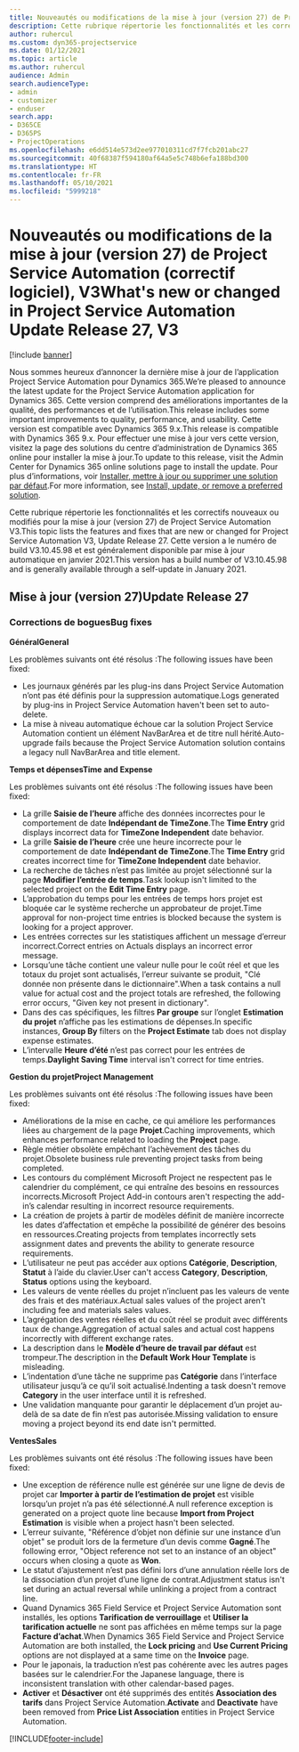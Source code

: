 ```yaml
---
title: Nouveautés ou modifications de la mise à jour (version 27) de Project Service Automation (correctif logiciel), V3
description: Cette rubrique répertorie les fonctionnalités et les correctifs disponibles pour la mise à jour (version 27) de Project Service Automation, V3.
author: ruhercul
ms.custom: dyn365-projectservice
ms.date: 01/12/2021
ms.topic: article
ms.author: ruhercul
audience: Admin
search.audienceType:
- admin
- customizer
- enduser
search.app:
- D365CE
- D365PS
- ProjectOperations
ms.openlocfilehash: e6dd514e573d2ee977010311cd7f7fcb201abc27
ms.sourcegitcommit: 40f68387f594180af64a5e5c748b6efa188bd300
ms.translationtype: HT
ms.contentlocale: fr-FR
ms.lasthandoff: 05/10/2021
ms.locfileid: "5999218"
---
```

# <a name="whats-new-or-changed-in-project-service-automation-update-release-27-v3"></a><span data-ttu-id="8ebc8-103">Nouveautés ou modifications de la mise à jour (version 27) de Project Service Automation (correctif logiciel), V3</span><span class="sxs-lookup"><span data-stu-id="8ebc8-103">What's new or changed in Project Service Automation Update Release 27, V3</span></span>

[!include [banner](../includes/psa-now-project-operations.md)]

<span data-ttu-id="8ebc8-104">Nous sommes heureux d’annoncer la dernière mise à jour de l’application Project Service Automation pour Dynamics 365.</span><span class="sxs-lookup"><span data-stu-id="8ebc8-104">We’re pleased to announce the latest update for the Project Service Automation application for Dynamics 365.</span></span> <span data-ttu-id="8ebc8-105">Cette version comprend des améliorations importantes de la qualité, des performances et de l’utilisation.</span><span class="sxs-lookup"><span data-stu-id="8ebc8-105">This release includes some important improvements to quality, performance, and usability.</span></span> <span data-ttu-id="8ebc8-106">Cette version est compatible avec Dynamics 365 9.x.</span><span class="sxs-lookup"><span data-stu-id="8ebc8-106">This release is compatible with Dynamics 365 9.x.</span></span> <span data-ttu-id="8ebc8-107">Pour effectuer une mise à jour vers cette version, visitez la page des solutions du centre d’administration de Dynamics 365 online pour installer la mise à jour.</span><span class="sxs-lookup"><span data-stu-id="8ebc8-107">To update to this release, visit the Admin Center for Dynamics 365 online solutions page to install the update.</span></span> <span data-ttu-id="8ebc8-108">Pour plus d’informations, voir [Installer, mettre à jour ou supprimer une solution par défaut](/power-platform/admin/install-remove-preferred-solution).</span><span class="sxs-lookup"><span data-stu-id="8ebc8-108">For more information, see [Install, update, or remove a preferred solution](/power-platform/admin/install-remove-preferred-solution).</span></span>

<span data-ttu-id="8ebc8-109">Cette rubrique répertorie les fonctionnalités et les correctifs nouveaux ou modifiés pour la mise à jour (version 27) de Project Service Automation V3.</span><span class="sxs-lookup"><span data-stu-id="8ebc8-109">This topic lists the features and fixes that are new or changed for Project Service Automation V3, Update Release 27.</span></span> <span data-ttu-id="8ebc8-110">Cette version a le numéro de build V3.10.45.98 et est généralement disponible par mise à jour automatique en janvier 2021.</span><span class="sxs-lookup"><span data-stu-id="8ebc8-110">This version has a build number of V3.10.45.98 and is generally available through a self-update in January 2021.</span></span>

## <a name="update-release-27"></a><span data-ttu-id="8ebc8-111">Mise à jour (version 27)</span><span class="sxs-lookup"><span data-stu-id="8ebc8-111">Update Release 27</span></span>

### <a name="bug-fixes"></a><span data-ttu-id="8ebc8-112">Corrections de bogues</span><span class="sxs-lookup"><span data-stu-id="8ebc8-112">Bug fixes</span></span>

<span data-ttu-id="8ebc8-113">**Général**</span><span class="sxs-lookup"><span data-stu-id="8ebc8-113">**General**</span></span>

<span data-ttu-id="8ebc8-114">Les problèmes suivants ont été résolus :</span><span class="sxs-lookup"><span data-stu-id="8ebc8-114">The following issues have been fixed:</span></span>

- <span data-ttu-id="8ebc8-115">Les journaux générés par les plug-ins dans Project Service Automation n’ont pas été définis pour la suppression automatique.</span><span class="sxs-lookup"><span data-stu-id="8ebc8-115">Logs generated by plug-ins in Project Service Automation haven't been set to auto-delete.</span></span>
- <span data-ttu-id="8ebc8-116">La mise à niveau automatique échoue car la solution Project Service Automation contient un élément NavBarArea et de titre null hérité.</span><span class="sxs-lookup"><span data-stu-id="8ebc8-116">Auto-upgrade fails because the Project Service Automation solution contains a legacy null NavBarArea and title element.</span></span>

<span data-ttu-id="8ebc8-117">**Temps et dépenses**</span><span class="sxs-lookup"><span data-stu-id="8ebc8-117">**Time and Expense**</span></span>

<span data-ttu-id="8ebc8-118">Les problèmes suivants ont été résolus :</span><span class="sxs-lookup"><span data-stu-id="8ebc8-118">The following issues have been fixed:</span></span>

- <span data-ttu-id="8ebc8-119">La grille **Saisie de l’heure** affiche des données incorrectes pour le comportement de date **Indépendant de TimeZone**.</span><span class="sxs-lookup"><span data-stu-id="8ebc8-119">The **Time Entry** grid displays incorrect data for **TimeZone Independent** date behavior.</span></span>
- <span data-ttu-id="8ebc8-120">La grille **Saisie de l’heure** crée une heure incorrecte pour le comportement de date **Indépendant de TimeZone**.</span><span class="sxs-lookup"><span data-stu-id="8ebc8-120">The **Time Entry** grid creates incorrect time for **TimeZone Independent** date behavior.</span></span>
- <span data-ttu-id="8ebc8-121">La recherche de tâches n’est pas limitée au projet sélectionné sur la page **Modifier l’entrée de temps**.</span><span class="sxs-lookup"><span data-stu-id="8ebc8-121">Task lookup isn't limited to the selected project on the **Edit Time Entry** page.</span></span>
- <span data-ttu-id="8ebc8-122">L’approbation du temps pour les entrées de temps hors projet est bloquée car le système recherche un approbateur de projet.</span><span class="sxs-lookup"><span data-stu-id="8ebc8-122">Time approval for non-project time entries is blocked because the system is looking for a project approver.</span></span>
- <span data-ttu-id="8ebc8-123">Les entrées correctes sur les statistiques affichent un message d’erreur incorrect.</span><span class="sxs-lookup"><span data-stu-id="8ebc8-123">Correct entries on Actuals displays an incorrect error message.</span></span>
- <span data-ttu-id="8ebc8-124">Lorsqu’une tâche contient une valeur nulle pour le coût réel et que les totaux du projet sont actualisés, l’erreur suivante se produit, "Clé donnée non présente dans le dictionnaire".</span><span class="sxs-lookup"><span data-stu-id="8ebc8-124">When a task contains a null value for actual cost and the project totals are refreshed, the following error occurs, "Given key not present in dictionary".</span></span>
- <span data-ttu-id="8ebc8-125">Dans des cas spécifiques, les filtres **Par groupe** sur l’onglet **Estimation du projet** n’affiche pas les estimations de dépenses.</span><span class="sxs-lookup"><span data-stu-id="8ebc8-125">In specific instances, **Group By** filters on the **Project Estimate** tab does not display expense estimates.</span></span>
- <span data-ttu-id="8ebc8-126">L’intervalle **Heure d’été** n’est pas correct pour les entrées de temps.</span><span class="sxs-lookup"><span data-stu-id="8ebc8-126">**Daylight Saving Time** interval isn't correct for time entries.</span></span>

<span data-ttu-id="8ebc8-127">**Gestion du projet**</span><span class="sxs-lookup"><span data-stu-id="8ebc8-127">**Project Management**</span></span>

<span data-ttu-id="8ebc8-128">Les problèmes suivants ont été résolus :</span><span class="sxs-lookup"><span data-stu-id="8ebc8-128">The following issues have been fixed:</span></span>

- <span data-ttu-id="8ebc8-129">Améliorations de la mise en cache, ce qui améliore les performances liées au chargement de la page **Projet**.</span><span class="sxs-lookup"><span data-stu-id="8ebc8-129">Caching improvements, which enhances performance related to loading the **Project** page.</span></span>
- <span data-ttu-id="8ebc8-130">Règle métier obsolète empêchant l’achèvement des tâches du projet.</span><span class="sxs-lookup"><span data-stu-id="8ebc8-130">Obsolete business rule preventing project tasks from being completed.</span></span>
- <span data-ttu-id="8ebc8-131">Les contours du complément Microsoft Project ne respectent pas le calendrier du complément, ce qui entraîne des besoins en ressources incorrects.</span><span class="sxs-lookup"><span data-stu-id="8ebc8-131">Microsoft Project Add-in contours aren't respecting the add-in’s calendar resulting in incorrect resource requirements.</span></span>
- <span data-ttu-id="8ebc8-132">La création de projets à partir de modèles définit de manière incorrecte les dates d’affectation et empêche la possibilité de générer des besoins en ressources.</span><span class="sxs-lookup"><span data-stu-id="8ebc8-132">Creating projects from templates incorrectly sets assignment dates and prevents the ability to generate resource requirements.</span></span>
- <span data-ttu-id="8ebc8-133">L’utilisateur ne peut pas accéder aux options **Catégorie**, **Description**, **Statut** à l’aide du clavier.</span><span class="sxs-lookup"><span data-stu-id="8ebc8-133">User can't access **Category**, **Description**, **Status** options using the keyboard.</span></span>
- <span data-ttu-id="8ebc8-134">Les valeurs de vente réelles du projet n’incluent pas les valeurs de vente des frais et des matériaux.</span><span class="sxs-lookup"><span data-stu-id="8ebc8-134">Actual sales values of the project aren't including fee and materials sales values.</span></span>
- <span data-ttu-id="8ebc8-135">L’agrégation des ventes réelles et du coût réel se produit avec différents taux de change.</span><span class="sxs-lookup"><span data-stu-id="8ebc8-135">Aggregation of actual sales and actual cost happens incorrectly with different exchange rates.</span></span>
- <span data-ttu-id="8ebc8-136">La description dans le **Modèle d’heure de travail par défaut** est trompeur.</span><span class="sxs-lookup"><span data-stu-id="8ebc8-136">The description in the **Default Work Hour Template** is misleading.</span></span>
- <span data-ttu-id="8ebc8-137">L’indentation d’une tâche ne supprime pas **Catégorie** dans l’interface utilisateur jusqu’à ce qu’il soit actualisé.</span><span class="sxs-lookup"><span data-stu-id="8ebc8-137">Indenting a task doesn't remove **Category** in the user interface until it is refreshed.</span></span>
- <span data-ttu-id="8ebc8-138">Une validation manquante pour garantir le déplacement d’un projet au-delà de sa date de fin n’est pas autorisée.</span><span class="sxs-lookup"><span data-stu-id="8ebc8-138">Missing validation to ensure moving a project beyond its end date isn't permitted.</span></span>

<span data-ttu-id="8ebc8-139">**Ventes**</span><span class="sxs-lookup"><span data-stu-id="8ebc8-139">**Sales**</span></span>

<span data-ttu-id="8ebc8-140">Les problèmes suivants ont été résolus :</span><span class="sxs-lookup"><span data-stu-id="8ebc8-140">The following issues have been fixed:</span></span>

- <span data-ttu-id="8ebc8-141">Une exception de référence nulle est générée sur une ligne de devis de projet car **Importer à partir de l’estimation de projet** est visible lorsqu’un projet n’a pas été sélectionné.</span><span class="sxs-lookup"><span data-stu-id="8ebc8-141">A null reference exception is generated on a project quote line because **Import from Project Estimation** is visible when a project hasn't been selected.</span></span>
- <span data-ttu-id="8ebc8-142">L’erreur suivante, "Référence d’objet non définie sur une instance d’un objet" se produit lors de la fermeture d’un devis comme **Gagné**.</span><span class="sxs-lookup"><span data-stu-id="8ebc8-142">The following error, "Object reference not set to an instance of an object" occurs when closing a quote as **Won**.</span></span>
- <span data-ttu-id="8ebc8-143">Le statut d’ajustement n’est pas défini lors d’une annulation réelle lors de la dissociation d’un projet d’une ligne de contrat.</span><span class="sxs-lookup"><span data-stu-id="8ebc8-143">Adjustment status isn't set during an actual reversal while unlinking a project from a contract line.</span></span>
- <span data-ttu-id="8ebc8-144">Quand Dynamics 365 Field Service et Project Service Automation sont installés, les options **Tarification de verrouillage** et **Utiliser la tarification actuelle** ne sont pas affichées en même temps sur la page **Facture d’achat**.</span><span class="sxs-lookup"><span data-stu-id="8ebc8-144">When Dynamics 365 Field Service and Project Service Automation are both installed, the **Lock pricing** and **Use Current Pricing** options are not displayed at a same time on the **Invoice** page.</span></span>
- <span data-ttu-id="8ebc8-145">Pour le japonais, la traduction n’est pas cohérente avec les autres pages basées sur le calendrier.</span><span class="sxs-lookup"><span data-stu-id="8ebc8-145">For the Japanese language, there is inconsistent translation with other calendar-based pages.</span></span>
- <span data-ttu-id="8ebc8-146">**Activer** et **Désactiver** ont été supprimés des entités **Association des tarifs** dans Project Service Automation.</span><span class="sxs-lookup"><span data-stu-id="8ebc8-146">**Activate** and **Deactivate** have been removed from **Price List Association** entities in Project Service Automation.</span></span>


[!INCLUDE[footer-include](../includes/footer-banner.md)]